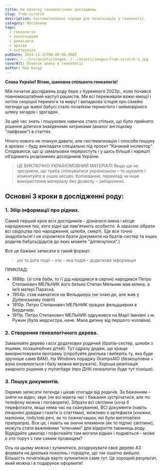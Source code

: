 ```yaml
---
title: На початку генеалогічних досліджень
slug: from-scratch
description: Систематизовані поради для початківців у генеалогії.
category: Посібники
tags:
  - генеалогія
  - початківцям
  - реквізити
  - архіви
  - інструкція
pubDate: 2024-11-15T00:00:00.000Z
cover: /../src/assets/images../../assets/images/from-scratch-1.jpg
coverAlt: Початок шляху в генеалогії
author: Пан Качур
---
```


**Слава Україні! Вітаю, шановна спільнота генеалогів!**

Мій початок досліджень роду бере з буремного 2022р., коли почався повномасштабний наступ рашистів. Ми всі переживали важкі емоції і хотіли скорішої перемоги та миру! І випадкова історія про сімейні легенди ще живої бабусі стало початком тернистого і неймовірного шляху загадок і здогадок.

За цей час знать і пошукових навичок стало стільки, що було прийнято рішення ділитися знайденими хитриками (аналог англіцизму "лайфхаки") в статтях.

Нічого нового не планую давати, але систематизацію і способи пошуку в архівах – буду викладати спеціально під проєкт "Качиний інспектор". Сподіваюся, що ці замальовки переростуть і у щось більше і нарешті об’єднають розрізнених дослідників України.

> ЦЕ ВИКЛЮЧНО УКРАЇНОМОВНИЙ МАТЕРІАЛ! Якщо ще не зрозуміли, що треба спілкуватися українською – то шукайте і коментуйте в інших місцях.
> Копіювання, переклад чи інше використання матеріалу без дозволу – заборонено.

## Основні 3 кроки в дослідженні роду:

### 1. Збір інформації про рідних.

Самий перший крок всіх дослідників – дізнатися імена і місця народження тих, кого рідні ще пам'ятають особисто. А заразом зібрати всі свідоцтва про народження, шлюби, смерті. (Це все точно знадобиться! І не соромтеся брати документи на братів-сестер та інших родичів бабусь/дідусів до яких можете "дотягнутися".)

Все це бажано  записати в такий формат:

> рік та дата події – хто – яка подія – додаткова інформація

ПРИКЛАД:

* 1888р. (зі слів баби, то її дід народився в серпні) народився Петро Степанович МЕЛЬНИК його батько Степан Мельник мав млина, а ім’я матері Параска.
* 1904р. став навчатися на Фельдшера (не знаю де, але жив у Дубенському повіті)
* 1910р. Петро Степанович МЕЛЬНИК працює фельдшером в Бердичеві.
* 1911р. Петро Степанович МЕЛЬНИК одружився на Марії Іванівні з м. Ружин (була медсестра, наче. Мала дитину від першого чоловіка).

### 2. Створення генеалогічного дерева.

Замалюйте дерево і всіх додаткових родичей (братів-сестер, шлюби з іншими, позашлюбних дітей). Тут одразу додам, що краще використовувати програму (спробуйте декілька і виберіть ту, яка буде зручніше саме ВАМ).
На Windows пораджу GrampsAIO (безкоштовна + вона оновлюється і базу можна вигружати).
Хороша реалізація хмарного рішення у myheritage (про ДНК-генеалогію буде тут пізніше).

### 3. Пошук документів.

Окремо записати легенди і цікаві спогади від родичів. За бажанням – зняти на відео, звук (не всі мають час і бажання зустрічатися, але по телефону можна і поговорити). Зібрати всі світлини (хоча б перефоткати, якщо нема час на сканування), ВСІ документи (навіть лікарняні довідки і газети із статтями), можливо є артефакти (книжки, малюнки, побутові речі, як то ложки/чашки, які були виготовлені прапрапра). Все це, і навіть не значні елементи (як то підпис світлини), можуть стати важливими "ключами" для відкриття таємниць роду. Відвідайте цвинтар і пофоткайте там могили рідних і подивіться – може є хто поруч з тим самим прізвищем? 

Ось на цьому можна і зупинитися, роздрукувати своє дерево А3 формата на декілька поколінь і порадіти, що так ошатно вийшло. Більшість початківців варто зупинитися саме тут. Це хороший результат, який можна і в подарунок оформити!
